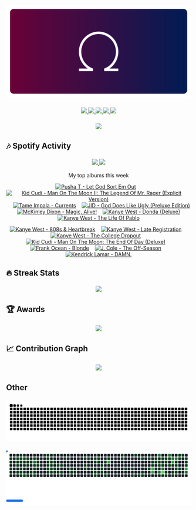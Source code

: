 <!-- Thanks to vaaski for the SVG frame and inspiration -->
<h3 align="center">
  <a href="https://github.com/vaaski/vaaski">
    <!-- ts school Chromebook so ass this SVG lags it wtf 😭😭😭 -->
    <img src="https://raw.githubusercontent.com/om3ga6400/om3ga6400/refs/heads/main/assets/om3ga/banner.svg">
  </a>
</h3>

<!-- Bunch of shields.io and shields.io style badges -->
<h3 align="center">
  <!-- Another view counter; this one is in the shields.io style, made by antonkomarev and breaks occasionally -->
  <a href="https://github.com/antonkomarev/github-profile-views-counter/">
    <img src="https://komarev.com/ghpvc/?username=om3ga6400">
  </a>
  <!-- shields.io badge that shows how many stars I have on all my repos combined; links to shields.io -->
  <a href="https://shields.io/">
    <img src="https://img.shields.io/github/stars/om3ga6400?style=fflat-square&color=yellow&logo=github">
  </a>
  <!-- shields.io badge that shows how many followers I have; links to my followers page -->
  <a href="https://github.com/om3ga6400?tab=followers">
    <img src="https://img.shields.io/github/followers/om3ga6400?style=fflat-square&logo=github">
  </a>
  <!-- shields.io badge that shows what license I have on this repo; links to the license as raw text -->
  <a href="https://raw.githubusercontent.com/om3ga6400/om3ga6400/refs/heads/main/LICENSE">
    <img src="https://img.shields.io/github/license/om3ga6400/om3ga6400">
  </a>
  <!-- Very cool shields.io style badge using discord-md-badge by gitlimes, shows when I’m active on Discord. LIMES ARE NOT PINK -->
  <a href="https://github.com/gitlimes/discord-md-badge/">
    <img src="https://dcbadge.limes.pink/api/shield/1232072032590758069?style=fflat-square">
  </a>
</h3>

<!-- Goofy view counter using journey-ad's Moe Counter. Might remove because it’s somewhat suggestive, but idk ¯\_(ツ)_/¯ -->
<h3 align="center">
  <a href="https://github.com/journey-ad/Moe-Counter">
    <img src="https://count.getloli.com/@om3ga6400?theme=original-new">
  </a>
</h3>

## 🎶 Spotify Activity

<h3 align="center">
  <a href="https://github.com/kittinan/spotify-github-profile/">
    <img src="https://spotify-github-profile.kittinanx.com/api/view?uid=317acg6cjueru456j7s6tsnejlle&cover_image=true&theme=novatorem&show_offline=true">
  </a>
  <a href="https://github.com/YungBricoCoop/statsfm-card">
    <img src="https://card.elwan.ch/?username=om3ga6400&type=artists&y_offset=0&height=120&width=450&spacing=10&g_start=0d1117&g_stop=0d1117">
  </a>
</h3>

<p align="center">My top albums this week</p>
 
<!--https://github.com/teraha-dev/statsfm-to-markdown-->
<!-- STATSFM START -->

<p align="center"><a href="https://open.spotify.com/album/17ScNnJ0lSWajodZaRpHdQ" target="_blank" rel="noopener noreferrer" title="#1 Pusha T - Let God Sort Em Out (9h 36m)"><img src="https://is1-ssl.mzstatic.com/image/thumb/Music211/v4/70/a6/9a/70a69aeb-3bcf-968b-de75-f3cb44a89e1b/1605.jpg/768x768bb.jpg" alt="Pusha T - Let God Sort Em Out" width="100" height="100"></a>    <a href="https://open.spotify.com/album/3lEo6zM4YUWjiY7P0h79S6" target="_blank" rel="noopener noreferrer" title="#2 Kid Cudi - Man On The Moon II: The Legend Of Mr. Rager (Explicit Version) (9h 22m)"><img src="https://is1-ssl.mzstatic.com/image/thumb/Music126/v4/8c/c0/fb/8cc0fb3a-61b7-61af-00c3-44a325a87f88/10UMGIM27683.rgb.jpg/768x768bb.jpg" alt="Kid Cudi - Man On The Moon II: The Legend Of Mr. Rager (Explicit Version)" width="100" height="100"></a>    <a href="#" target="_blank" rel="noopener noreferrer" title="#3 Tame Impala - Currents (8h 56m)"><img src="https://is1-ssl.mzstatic.com/image/thumb/Music124/v4/0f/d5/90/0fd590f1-18ff-be0c-7c4f-1556e7f34778/15UMGIM23316.rgb.jpg/768x768bb.jpg" alt="Tame Impala - Currents" width="100" height="100"></a>    <a href="https://open.spotify.com/album/4YZXGLfofL87b9qR731GwZ" target="_blank" rel="noopener noreferrer" title="#4 JID - God Does Like Ugly (Preluxe Edition) (6h 41m)"><img src="https://is1-ssl.mzstatic.com/image/thumb/Music221/v4/2b/19/12/2b1912cb-9e2d-0ef6-5699-6504d0dc11ae/25UM1IM06926.rgb.jpg/768x768bb.jpg" alt="JID - God Does Like Ugly (Preluxe Edition)" width="100" height="100"></a>    <a href="#" target="_blank" rel="noopener noreferrer" title="#5 McKinley Dixon - Magic, Alive! (5h 51m)"><img src="https://is1-ssl.mzstatic.com/image/thumb/Music221/v4/fc/3b/d0/fc3bd0c3-19a1-d0e7-0ea9-ec0fb7ca105f/4250506851316_cover.jpg/768x768bb.jpg" alt="McKinley Dixon - Magic, Alive!" width="100" height="100"></a>    <a href="https://open.spotify.com/album/2Wiyo7LzdeBCsVZiRA6vVZ" target="_blank" rel="noopener noreferrer" title="#6 Kanye West - Donda (Deluxe) (5h 41m)"><img src="https://is1-ssl.mzstatic.com/image/thumb/Music116/v4/cf/a7/f9/cfa7f9be-2d62-89a4-19bf-26276ab39f16/21UMGIM64738.rgb.jpg/768x768bb.jpg" alt="Kanye West - Donda (Deluxe)" width="100" height="100"></a>    <a href="#" target="_blank" rel="noopener noreferrer" title="#7 Kanye West - The Life Of Pablo (5h 40m)"><img src="https://is1-ssl.mzstatic.com/image/thumb/Music126/v4/ab/74/4a/ab744ae9-235f-0a2f-9f8a-74ddee3c339e/16UMGIM37046.rgb.jpg/768x768bb.jpg" alt="Kanye West - The Life Of Pablo" width="100" height="100"></a></p>
<p align="center"><a href="https://open.spotify.com/album/3WFTGIO6E3Xh4paEOBY9OU" target="_blank" rel="noopener noreferrer" title="#8 Kanye West - 808s &amp; Heartbreak (5h 35m)"><img src="https://is1-ssl.mzstatic.com/image/thumb/Music115/v4/fb/5c/f2/fb5cf235-2ae9-34c3-1ddb-ef896fb14175/16UMGIM58688.rgb.jpg/768x768bb.jpg" alt="Kanye West - 808s &amp; Heartbreak" width="100" height="100"></a>    <a href="https://open.spotify.com/album/4GRDFQ9HRoO0by8H0r2a3I" target="_blank" rel="noopener noreferrer" title="#9 Kanye West - Late Registration (4h 59m)"><img src="https://is1-ssl.mzstatic.com/image/thumb/Music115/v4/00/68/13/006813b3-9ca1-2e6f-98df-4ef78cd6cb49/06UMGIM20452.rgb.jpg/768x768bb.jpg" alt="Kanye West - Late Registration" width="100" height="100"></a>    <a href="https://open.spotify.com/album/3lQePoIm6iNQIiZkCYxCy0" target="_blank" rel="noopener noreferrer" title="#10 Kanye West - The College Dropout (4h 33m)"><img src="https://is1-ssl.mzstatic.com/image/thumb/Music118/v4/15/05/09/15050911-a2f1-9ebc-0d16-6e8faad1cf80/00602567924326.rgb.jpg/768x768bb.jpg" alt="Kanye West - The College Dropout" width="100" height="100"></a>    <a href="https://open.spotify.com/album/2S8AWAM0nxyFy66YnUfIs3" target="_blank" rel="noopener noreferrer" title="#11 Kid Cudi - Man On The Moon: The End Of Day (Deluxe) (3h 40m)"><img src="https://is1-ssl.mzstatic.com/image/thumb/Music115/v4/dd/f5/50/ddf55058-b181-4099-bc12-4862b800cf96/09UMGIM33419.rgb.jpg/768x768bb.jpg" alt="Kid Cudi - Man On The Moon: The End Of Day (Deluxe)" width="100" height="100"></a>    <a href="https://open.spotify.com/album/3mH6qwIy9crq0I9YQbOuDf" target="_blank" rel="noopener noreferrer" title="#12 Frank Ocean - Blonde (3h 33m)"><img src="https://is1-ssl.mzstatic.com/image/thumb/Music115/v4/bb/45/68/bb4568f3-68cd-619d-fbcb-4e179916545d/BlondCover-Final.jpg/768x768bb.jpg" alt="Frank Ocean - Blonde" width="100" height="100"></a>    <a href="#" target="_blank" rel="noopener noreferrer" title="#13 J. Cole - The Off-Season (3h 32m)"><img src="https://is1-ssl.mzstatic.com/image/thumb/Music125/v4/66/a5/25/66a52540-c0d2-f336-cbfb-8413e6f23beb/21UMGIM41233.rgb.jpg/768x768bb.jpg" alt="J. Cole - The Off-Season" width="100" height="100"></a>    <a href="https://open.spotify.com/album/0IbJwD1PAhEH3mSG1phatz" target="_blank" rel="noopener noreferrer" title="#14 Kendrick Lamar - DAMN. (3h 27m)"><img src="https://is1-ssl.mzstatic.com/image/thumb/Music112/v4/86/c9/bb/86c9bb30-fe3d-442e-33c1-c106c4d23705/17UMGIM88776.rgb.jpg/768x768bb.jpg" alt="Kendrick Lamar - DAMN." width="100" height="100"></a></p>
<!-- STATSFM END -->

## 🔥 Streak Stats

<h3 align="center">
  <a href="https://github.com/om3ga6400/github-readme-streak-stats/">
    <img src="https://github-readme-streak-stats-om3ga6400.vercel.app/?user=om3ga6400&theme=github-dark-blue&hide_border=true&date_format=j/n/Y">
  </a>
</h3>

## 🏆 Awards

<h3 align="center">
  <a href="https://github.com/om3ga6400/github-profile-trophy/">
    <img src="https://github-profile-trophy-om3ga6400.vercel.app/?username=OM3GA6400&theme=darkhub&no-bg=true&no-frame=true&row=1&margin-w=0&column=8">
  </a>
</h3>

## 📈 Contribution Graph

<h3 align="center">
  <a href="https://github.com/ashutosh00710/github-readme-activity-graph/">
    <img src="https://github-readme-activity-graph.vercel.app/graph?username=OM3GA6400&theme=github-dark&hide_border=true&hide_title=true&area=true">
  </a>
</h3>

## Other

<!--thanks to isitreallyalive for the Catppuccin config-->
<h3 align="center">
  <a href="https://github.com/Platane/snk/">
    <img src="https://raw.githubusercontent.com/om3ga6400/om3ga6400/refs/heads/generated-svgs/images/snake.svg">
  </a>
</h3>

<h3 align="center">
  <a href="https://github.com/cyprieng/github-breakout/">
    <img src="https://raw.githubusercontent.com/om3ga6400/om3ga6400/refs/heads/generated-svgs/images/breakout.svg">
  </a>
</h3>
